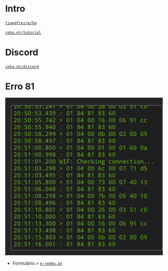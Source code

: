 # Intro

[```tiagofreire/ha```](https://github.com/tiagofreire-pt/Home_Assistant_EDP_Box/)

[```cpha.pt/tutorial```](https://forum.cpha.pt/t/integrar-contador-edp-ziv-com-tasmota-parte-1-3/7689)

# Discord

[```cpha.pt/discord```](https://discord.gg/Mh9mTEA)

# Erro 81

![erro 81](./erro81.jpg)

- Formulário > [``` e-redes.pt ```](https://www.e-redes.pt/)
